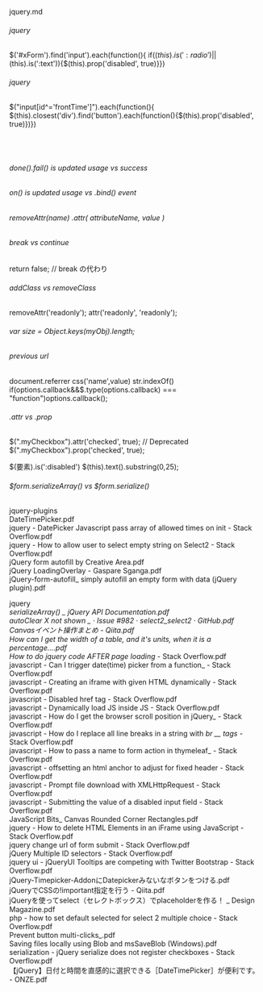 jquery.md  
###### jquery
 $('#xForm').find('input').each(function(){
    if($(this).is(':radio')||$(this).is(':text')){$(this).prop('disabled', true)}})
###### jquery
$("input[id^='frontTime']").each(function(){
      $(this).closest('div').find('button').each(function(){$(this).prop('disabled', true)})})    

###### &nbsp;      

###### done().fail() is updated usage vs success
###### on() is updated usage vs .bind() event
###### removeAttr(name) .attr( attributeName, value )
###### break vs continue
return false; // break の代わり
###### addClass vs removeClass
removeAttr('readonly');
attr('readonly', 'readonly');
###### var size = Object.keys(myObj).length;
###### previous url
document.referrer
css('name',value)
str.indexOf()
if(options.callback&&$.type(options.callback) === "function")options.callback();
###### .attr vs .prop
$(".myCheckbox").attr('checked', true); // Deprecated
$(".myCheckbox").prop('checked', true);

$(要素).is(':disabled') 
$(this).text().substring(0,25);
###### $form.serializeArray() vs $form.serialize()

jquery-plugins  
DateTimePicker.pdf  
jquery - DatePicker Javascript pass array of allowed times on init - Stack Overflow.pdf  
jquery - How to allow user to select empty string on Select2 - Stack Overflow.pdf  
jQuery form autofill by Creative Area.pdf  
jQuery LoadingOverlay - Gaspare Sganga.pdf  
jQuery-form-autofill_ simply autofill an empty form with data (jQuery plugin).pdf  

jquery  
_serializeArray() _ jQuery API Documentation.pdf  
autoClear X not shown _ · Issue #982 · select2_select2 · GitHub.pdf  
Canvasイベント操作まとめ - Qiita.pdf  
How can I get the width of a table, and it's units, when it is a percentage....pdf  
How to do jquery code AFTER page loading_ - Stack Overflow.pdf  
javascript - Can I trigger date(time) picker from a function_ - Stack Overflow.pdf  
javascript - Creating an iframe with given HTML dynamically - Stack Overflow.pdf  
javascript - Disabled href tag - Stack Overflow.pdf  
javascript - Dynamically load JS inside JS - Stack Overflow.pdf  
javascript - How do I get the browser scroll position in jQuery_ - Stack Overflow.pdf  
javascript - How do I replace all line breaks in a string with _br __ tags_ - Stack Overflow.pdf  
javascript - How to pass a name to form action in thymeleaf_ - Stack Overflow.pdf  
javascript - offsetting an html anchor to adjust for fixed header - Stack Overflow.pdf  
javascript - Prompt file download with XMLHttpRequest - Stack Overflow.pdf  
javascript - Submitting the value of a disabled input field - Stack Overflow.pdf  
JavaScript Bits_ Canvas Rounded Corner Rectangles.pdf  
jquery - How to delete HTML Elements in an iFrame using JavaScript - Stack Overflow.pdf  
jquery change url of form submit - Stack Overflow.pdf  
jQuery Multiple ID selectors - Stack Overflow.pdf  
jquery ui - jQueryUI Tooltips are competing with Twitter Bootstrap - Stack Overflow.pdf  
jQuery-Timepicker-AddonにDatepickerみないなボタンをつける.pdf  
jQueryでCSSの!important指定を行う - Qiita.pdf  
jQueryを使ってselect（セレクトボックス）でplaceholderを作る！ _ Design Magazine.pdf  
php - how to set default selected for select 2 multiple choice - Stack Overflow.pdf  
Prevent button multi-clicks_.pdf  
Saving files locally using Blob and msSaveBlob (Windows).pdf  
serialization - jQuery serialize does not register checkboxes - Stack Overflow.pdf  
【jQuery】日付と時間を直感的に選択できる［DateTimePicker］が便利です。 - ONZE.pdf  
